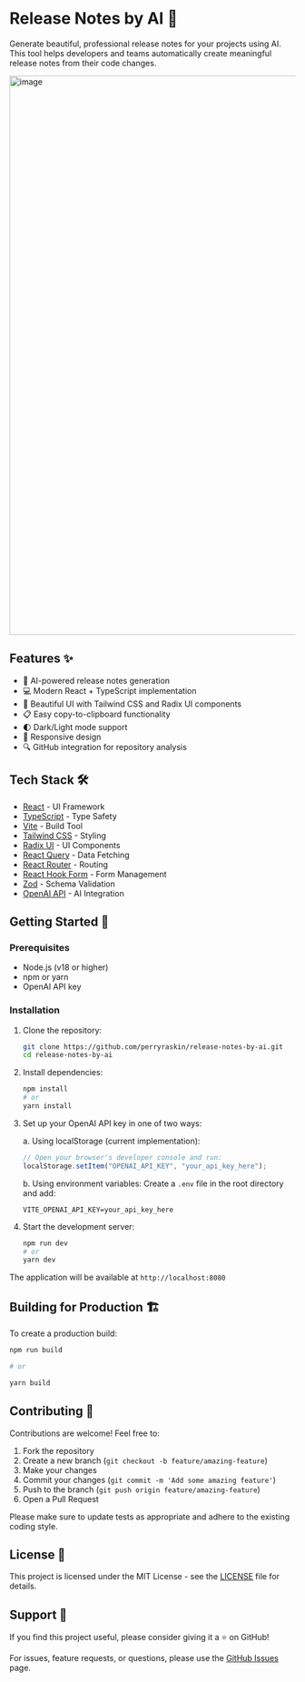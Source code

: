 # Release Notes by AI 🤖

Generate beautiful, professional release notes for your projects using AI. This tool helps developers and teams automatically create meaningful release notes from their code changes.

<img width="985" alt="image" src="https://github.com/user-attachments/assets/03f86b49-458c-4698-8a49-376aa37dd73c" />


## Features ✨

- 🎯 AI-powered release notes generation
- 💻 Modern React + TypeScript implementation
- 🎨 Beautiful UI with Tailwind CSS and Radix UI components
- 📋 Easy copy-to-clipboard functionality
- 🌓 Dark/Light mode support
- 📱 Responsive design
- 🔍 GitHub integration for repository analysis

## Tech Stack 🛠️

- [React](https://react.dev/) - UI Framework
- [TypeScript](https://www.typescriptlang.org/) - Type Safety
- [Vite](https://vitejs.dev/) - Build Tool
- [Tailwind CSS](https://tailwindcss.com/) - Styling
- [Radix UI](https://www.radix-ui.com/) - UI Components
- [React Query](https://tanstack.com/query/latest) - Data Fetching
- [React Router](https://reactrouter.com/) - Routing
- [React Hook Form](https://react-hook-form.com/) - Form Management
- [Zod](https://zod.dev/) - Schema Validation
- [OpenAI API](https://openai.com/) - AI Integration

## Getting Started 🚀

### Prerequisites

- Node.js (v18 or higher)
- npm or yarn
- OpenAI API key

### Installation

1. Clone the repository:

   ```bash
   git clone https://github.com/perryraskin/release-notes-by-ai.git
   cd release-notes-by-ai
   ```

2. Install dependencies:

   ```bash
   npm install
   # or
   yarn install
   ```

3. Set up your OpenAI API key in one of two ways:

   a. Using localStorage (current implementation):

   ```javascript
   // Open your browser's developer console and run:
   localStorage.setItem("OPENAI_API_KEY", "your_api_key_here");
   ```

   b. Using environment variables:
   Create a `.env` file in the root directory and add:

   ```env
   VITE_OPENAI_API_KEY=your_api_key_here
   ```

4. Start the development server:
   ```bash
   npm run dev
   # or
   yarn dev
   ```

The application will be available at `http://localhost:8080`

## Building for Production 🏗️

To create a production build:

```bash
npm run build

# or

yarn build
```

## Contributing 🤝

Contributions are welcome! Feel free to:

1. Fork the repository
2. Create a new branch (`git checkout -b feature/amazing-feature`)
3. Make your changes
4. Commit your changes (`git commit -m 'Add some amazing feature'`)
5. Push to the branch (`git push origin feature/amazing-feature`)
6. Open a Pull Request

Please make sure to update tests as appropriate and adhere to the existing coding style.

## License 📄

This project is licensed under the MIT License - see the [LICENSE](LICENSE) file for details.

## Support 💪

If you find this project useful, please consider giving it a ⭐️ on GitHub!

For issues, feature requests, or questions, please use the [GitHub Issues](https://github.com/yourusername/release-notes-by-ai/issues) page.
